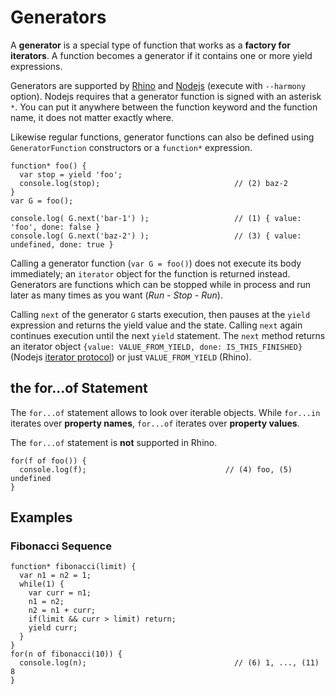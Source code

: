 # Generators

A __generator__ is a special type of function that works as a __factory for iterators__. A function becomes a generator if it
contains one or more yield expressions.

Generators are supported by [Rhino][2] and [Nodejs][1] (execute with `--harmony` option). Nodejs requires that a generator
function is signed with an asterisk `*`. You can put it anywhere between the function keyword and the function name, it does
not matter exactly where.

Likewise regular functions, generator functions can also be defined using `GeneratorFunction` constructors or a
`function*` expression.

    function* foo() {
      var stop = yield 'foo';
      console.log(stop);                              // (2) baz-2
    }
    var G = foo();

    console.log( G.next('bar-1') );                   // (1) { value: 'foo', done: false }
    console.log( G.next('baz-2') );                   // (3) { value: undefined, done: true }

Calling a generator function (`var G = foo()`) does not execute its body immediately; an `iterator` object for the function is
returned instead.
Generators are functions which can be stopped while in process and run later as many times as you want (_Run - Stop - Run_).

Calling `next` of the generator `G` starts execution, then pauses at the `yield` expression and returns the
yield value and the state. Calling `next` again continues execution until the next `yield` statement.
The `next` method returns an iterator object `{value: VALUE_FROM_YIELD, done: IS_THIS_FINISHED}` (Nodejs
[iterator protocol][3]) or just `VALUE_FROM_YIELD` (Rhino).

## the for...of Statement

The `for...of` statement allows to look over iterable objects. While `for...in` iterates over __property names__,
`for...of` iterates over __property values__.

The `for...of` statement is __not__ supported in Rhino.

    for(f of foo()) {
      console.log(f);                               // (4) foo, (5) undefined
    }

## Examples

### Fibonacci Sequence

    function* fibonacci(limit) {
      var n1 = n2 = 1;
      while(1) {
        var curr = n1;
        n1 = n2;
        n2 = n1 + curr;
        if(limit && curr > limit) return;
        yield curr;
      }
    }
    for(n of fibonacci(10)) {
      console.log(n);                                 // (6) 1, ..., (11) 8
    }

[1]: http://nodejs.org
[2]: https://developer.mozilla.org/de/docs/Rhino
[3]: https://developer.mozilla.org/en-US/docs/Web/JavaScript/Reference/Iteration_protocols
